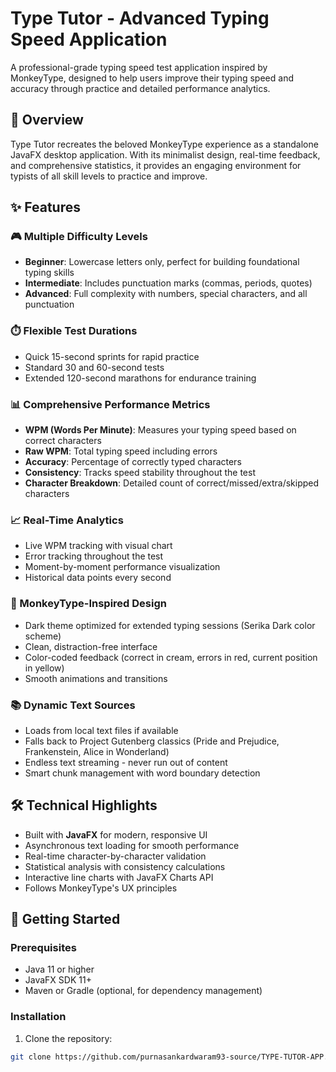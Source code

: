 # Type Tutor - Advanced Typing Speed Application

A professional-grade typing speed test application inspired by MonkeyType, designed to help users improve their typing speed and accuracy through practice and detailed performance analytics.

## 🎯 Overview

Type Tutor recreates the beloved MonkeyType experience as a standalone JavaFX desktop application. With its minimalist design, real-time feedback, and comprehensive statistics, it provides an engaging environment for typists of all skill levels to practice and improve.

## ✨ Features

### 🎮 Multiple Difficulty Levels
- **Beginner**: Lowercase letters only, perfect for building foundational typing skills
- **Intermediate**: Includes punctuation marks (commas, periods, quotes)
- **Advanced**: Full complexity with numbers, special characters, and all punctuation

### ⏱️ Flexible Test Durations
- Quick 15-second sprints for rapid practice
- Standard 30 and 60-second tests
- Extended 120-second marathons for endurance training

### 📊 Comprehensive Performance Metrics
- **WPM (Words Per Minute)**: Measures your typing speed based on correct characters
- **Raw WPM**: Total typing speed including errors
- **Accuracy**: Percentage of correctly typed characters
- **Consistency**: Tracks speed stability throughout the test
- **Character Breakdown**: Detailed count of correct/missed/extra/skipped characters

### 📈 Real-Time Analytics
- Live WPM tracking with visual chart
- Error tracking throughout the test
- Moment-by-moment performance visualization
- Historical data points every second

### 🎨 MonkeyType-Inspired Design
- Dark theme optimized for extended typing sessions (Serika Dark color scheme)
- Clean, distraction-free interface
- Color-coded feedback (correct in cream, errors in red, current position in yellow)
- Smooth animations and transitions

### 📚 Dynamic Text Sources
- Loads from local text files if available
- Falls back to Project Gutenberg classics (Pride and Prejudice, Frankenstein, Alice in Wonderland)
- Endless text streaming - never run out of content
- Smart chunk management with word boundary detection

## 🛠️ Technical Highlights

- Built with **JavaFX** for modern, responsive UI
- Asynchronous text loading for smooth performance
- Real-time character-by-character validation
- Statistical analysis with consistency calculations
- Interactive line charts with JavaFX Charts API
- Follows MonkeyType's UX principles

## 🚀 Getting Started

### Prerequisites
- Java 11 or higher
- JavaFX SDK 11+
- Maven or Gradle (optional, for dependency management)

### Installation

1. Clone the repository:
```bash
git clone https://github.com/purnasankardwaram93-source/TYPE-TUTOR-APP.git